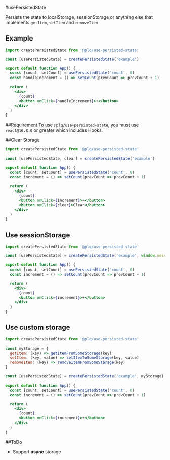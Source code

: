 #usePersistedState

Persists the state to localStorage, sessionStorage or anything else that implements `getItem`, `setItem` and `removeItem`

## Example
```jsx
import createPersistedState from '@plq/use-persisted-state'

const [usePersistedState] = createPersistedState('example')

export default function App() {
  const [count, setCount] = usePersistedState('count', 0)
  const handleIncrement = () => setCount(prevCount => prevCount + 1)

  return (
    <div>
      {count}
      <button onClick={handleIncrement}>+</button>
    </div>
  )
}

```

##Requirement
To use `@plq/use-persisted-state`, you must use `react@16.8.0` or greater which includes Hooks.

##Clear Storage
```jsx
import createPersistedState from '@plq/use-persisted-state'

const [usePersistedState, clear] = createPersistedState('example')

export default function App() {
  const [count, setCount] = usePersistedState('count', 0)
  const increment = () => setCount(prevCount => prevCount + 1)

  return (
    <div>
      {count}
      <button onClick={increment}>+</button>
      <button onClick={clear}>Clear</button>
    </div>
  )
}

```

## Use sessionStorage
```jsx
import createPersistedState from '@plq/use-persisted-state'

const [usePersistedState] = createPersistedState('example', window.sessionStorage)

export default function App() {
  const [count, setCount] = usePersistedState('count', 0)
  const increment = () => setCount(prevCount => prevCount + 1)

  return (
    <div>
      {count}
      <button onClick={increment}>+</button>
    </div>
  )
}

```
## Use custom storage
```jsx
import createPersistedState from '@plq/use-persisted-state'

const myStorage = {
  getItem: (key) => getItemFromSomeStorage(key)
  setItem: (key, value) => setItemToSomeStorage(key, value)
  removeItem: (key) => removeItemFromSomeStorage(key)
}

const [usePersistedState] = createPersistedState('example', myStorage)

export default function App() {
  const [count, setCount] = usePersistedState('count', 0)
  const increment = () => setCount(prevCount => prevCount + 1)

  return (
    <div>
      {count}
      <button onClick={increment}>+</button>
    </div>
  )
}

```

##ToDo
- Support **async** storage

